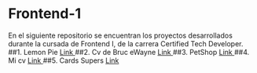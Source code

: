 # Frontend-1
En el siguiente repositorio se encuentran los proyectos desarrollados durante la cursada de Frontend I, de la carrera Certified Tech Developer.
##1. Lemon Pie
 <a target = "_blank" href = "https://nicoezdias.github.io/Frontend-1/LemonPie/"> Link </a>
##2. Cv de Bruc eWayne
 <a target = "_blank" href = "https://nicoezdias.github.io/Frontend-1/CvBruceWayne/"> Link </a>
##3. PetShop
 <a target = "_blank" href = "https://nicoezdias.github.io/Frontend-1/PetShop/"> Link </a>
##4. Mi cv
<a target = "_blank" href = "https://nicoezdias.github.io/Frontend-1/CvDiasNicolas/"> Link </a>
##5. Cards Supers
 <a target = "_blank" href = "https://nicoezdias.github.io/Frontend-1/CardsSupers/"> Link </a>
